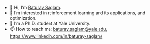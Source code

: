 - 👋 Hi, I’m [Baturay Saglam](https://baturaysaglam.com/).
- 👀 I’m interested in reinforcement learning and its applications, and optimization. 
- 🌱 I’m a Ph.D. student at Yale University. 
- 📫 How to reach me: baturay.saglam@yale.edu, https://www.linkedin.com/in/baturay-saglam/

<!---
baturaysaglam/baturaysaglam is a ✨ special ✨ repository because its `README.md` (this file) appears on your GitHub profile.
You can click the Preview link to take a look at your changes.
--->
